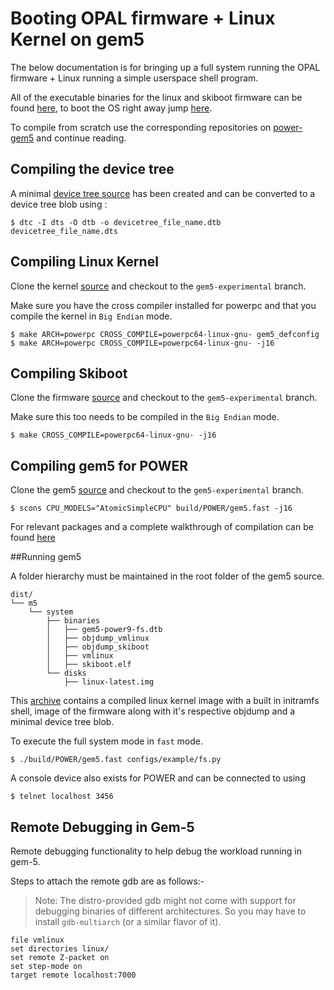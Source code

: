 # Booting OPAL firmware + Linux Kernel on gem5

The below documentation is for bringing up a full system running the OPAL firmware + Linux running a simple userspace shell program.


All of the executable binaries for the linux and skiboot firmware can be found [here](#), to boot the OS right away jump [here](#running-gem5).

To compile from scratch use the corresponding repositories on [power-gem5](https://github.com/power-gem5) and continue reading.

## Compiling the device tree 
A minimal [device tree source](#) has been created and can be converted to a device tree blob using :  

```
$ dtc -I dts -O dtb -o devicetree_file_name.dtb devicetree_file_name.dts
```

## Compiling Linux Kernel
Clone the kernel [source](https://github.com/power-gem5/linux/) and checkout to the `gem5-experimental` branch.

Make sure you have the cross compiler installed for powerpc and that you compile the kernel in `Big Endian` mode.

```
$ make ARCH=powerpc CROSS_COMPILE=powerpc64-linux-gnu- gem5_defconfig
$ make ARCH=powerpc CROSS_COMPILE=powerpc64-linux-gnu- -j16
```

## Compiling Skiboot
Clone the firmware [source](https://github.com/power-gem5/skiboot) and checkout to the `gem5-experimental` branch.

Make sure this too needs to be compiled in the `Big Endian` mode. 

```
$ make CROSS_COMPILE=powerpc64-linux-gnu- -j16
```

## Compiling gem5 for POWER
Clone the gem5 [source](https://github.com/power-gem5/gem5) and checkout to the `gem5-experimental` branch.
```
$ scons CPU_MODELS="AtomicSimpleCPU" build/POWER/gem5.fast -j16
```

For relevant packages and a complete walkthrough of compilation can be found [here](http://learning.gem5.org/book/part1/building.html)

<a name="running-gem5"></a>
##Running gem5

A folder hierarchy must be maintained in the root folder of the gem5 source.

```
dist/
└── m5
    └── system
        ├── binaries
        │   ├── gem5-power9-fs.dtb
        │   ├── objdump_vmlinux
        │   ├── objdump_skiboot
        │   ├── vmlinux
        │   ├── skiboot.elf
        └── disks
            ├── linux-latest.img

```

This [archive](https://github.com/power-gem5/gem5-support-package/raw/master/gem5-support-package.7z) contains a compiled linux kernel image with a built in initramfs shell, image of the firmware along with it's respective objdump and a minimal device tree blob.

To execute the full system mode in `fast` mode.
```
$ ./build/POWER/gem5.fast configs/example/fs.py
```

A console device also exists for POWER and can be connected to using 

```
$ telnet localhost 3456
```

## Remote Debugging in Gem-5

Remote debugging functionality to help debug the workload running in gem-5.

Steps to attach the remote gdb are as follows:-
> Note: The distro-provided gdb might not come with support for debugging binaries of different architectures. So you may have to install `gdb-multiarch` (or a similar flavor of it).

```
file vmlinux
set directories linux/
set remote Z-packet on
set step-mode on
target remote localhost:7000
```

